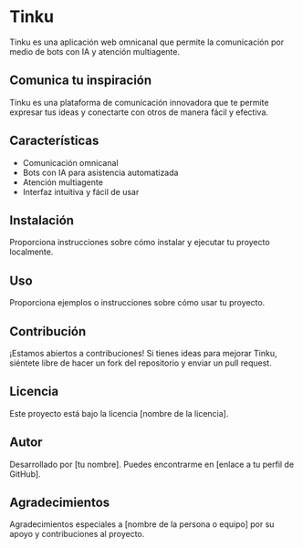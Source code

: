 <!DOCTYPE html>
<html lang="es">
<head>
    <meta charset="UTF-8">
    <meta name="viewport" content="width=device-width, initial-scale=1.0">
    <title>Tinku</title>
</head>
<body>

<h1>Tinku</h1>

<p>Tinku es una aplicación web omnicanal que permite la comunicación por medio de bots con IA y atención multiagente.</p>

<h2>Comunica tu inspiración</h2>

<p>Tinku es una plataforma de comunicación innovadora que te permite expresar tus ideas y conectarte con otros de manera fácil y efectiva.</p>

<h2>Características</h2>

<ul>
    <li>Comunicación omnicanal</li>
    <li>Bots con IA para asistencia automatizada</li>
    <li>Atención multiagente</li>
    <li>Interfaz intuitiva y fácil de usar</li>
</ul>

<h2>Instalación</h2>

<p>Proporciona instrucciones sobre cómo instalar y ejecutar tu proyecto localmente.</p>

<h2>Uso</h2>

<p>Proporciona ejemplos o instrucciones sobre cómo usar tu proyecto.</p>

<h2>Contribución</h2>

<p>¡Estamos abiertos a contribuciones! Si tienes ideas para mejorar Tinku, siéntete libre de hacer un fork del repositorio y enviar un pull request.</p>

<h2>Licencia</h2>

<p>Este proyecto está bajo la licencia [nombre de la licencia].</p>

<h2>Autor</h2>

<p>Desarrollado por [tu nombre]. Puedes encontrarme en [enlace a tu perfil de GitHub].</p>

<h2>Agradecimientos</h2>

<p>Agradecimientos especiales a [nombre de la persona o equipo] por su apoyo y contribuciones al proyecto.</p>

</body>
</html>
